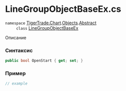 
# LineGroupObjectBaseEx.cs
`namespace` [TigerTrade.Chart](../../../../../TigerTrade.Chart.md).[Objects](../../../../../TigerTrade.Chart/Objects.md).[Abstract](../../../../../TigerTrade.Chart/Objects/Abstract.md)  
&nbsp;&nbsp;&nbsp;&nbsp;&nbsp;&nbsp;&nbsp;&nbsp;&nbsp;`class` [LineGroupObjectBaseEx](../../LineGroupObjectBaseEx.cs.md)

Описание

### Синтаксис
```csharp
public bool OpenStart { get; set; }
```
### Пример  
```csharp
// example
```
